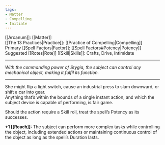 ```yaml
---
tags:
- Matter
- Compelling
- Initiate
---
```


[[Arcanum]]: [[Matter]]\
[[The 13 Practices|Practice]]: [[Practice of Compelling|Compelling]]\
Primary [[Spell Factors|Factor]]: [[Spell Factors#Potency|Potency]]\
Suggested [[Rotes|Rote]] [[Skill|Skills]]: Crafts, Drive, Intimidate

---

_With the commanding power of Stygia, the subject can control any mechanical object, making it fulfil its function._

---

She might flip a light switch, cause an industrial press to slam downward, or shift a car into gear.\
Anything that’s within the bounds of a single instant action, and which the subject device is capable of performing, is fair game.

Should the action require a Skill roll, treat the spell’s Potency as its successes.

**+1 [[Reach]]:** The subject can perform more complex tasks while controlling the object, including extended actions or maintaining continuous control of the object as long as the spell’s Duration lasts.